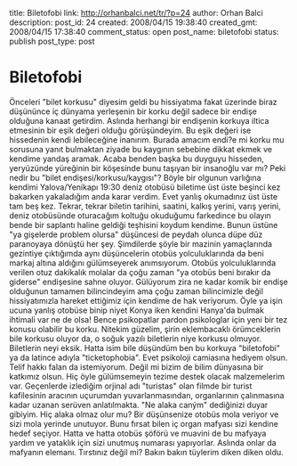 title: Biletofobi
link: http://orhanbalci.net/tr/?p=24
author: Orhan Balci
description: 
post_id: 24
created: 2008/04/15 19:38:40
created_gmt: 2008/04/15 17:38:40
comment_status: open
post_name: biletofobi
status: publish
post_type: post

# Biletofobi

Önceleri "bilet korkusu" diyesim geldi bu hissiyatıma fakat üzerinde biraz düşününce iç dünyama yerleşenin bir korku değil sadece bir endişe olduğuna kanaat getirdim. Aslında herhangi bir endişenin korkuya iltica etmesinin bir eşik değeri olduğu görüşündeyim. Bu eşik değeri ise hissedenin kendi lebileceğine inanırım. Burada amacım endi?e mi korku mu sorusuna yanıt bulmaktan ziyade bu kaygının sebebine dikkat ekmek ve kendime yandaş aramak.  Acaba benden başka bu duyguyu hisseden, yeryüzünde yüreğinin bir köşesinde bunu taşıyan bir insanoğlu var mı? Peki nedir bu "bilet endişesi/korkusu/kaygısı"? Böyle bir olgunun varlığına kendimi Yalova/Yenikapı 19:30 deniz otobüsü biletime üst üste beşinci kez bakarken yakaladığım anda karar verdim. Evet yanlış okumadınız üst üste tam beş kez. Tekrar, tekrar biletin tarihini, saatini, kalkış yerini, varış yerini, deniz otobüsünde oturacağım koltuğu okuduğumu farkedince bu olayın bende bir saplantı haline geldiği teşhisini koydum kendime. Bunun üstüne "ya gişelerde problem olursa" düşüncesi de peydah olunca düpe düz paranoyaya dönüştü her şey. Şimdilerde şöyle bir mazinin yamaçlarında gezintiye çıktığımda aynı düşüncelerin otobüs yolculuklarında da beni markaj altına aldığını gülümseyerek anımsıyorum. Otobüs yolculuklarında verilen otuz dakikalık molalar da çoğu zaman "ya otobüs beni bırakır da giderse" endişesine sahne oluyor. Gülüyorum zira ne kadar komik bir endişe olduğunun tamamen bilincindeyim ama çoğu zaman bilincimizle değil hissiyatımızla hareket ettiğimiz için kendime de hak veriyorum. Öyle ya işin ucuna yanlış otobüse binip niyet Konya iken kendini Hanya'da bulmak ihtimali var ne de olsa! Bence psikopatlar pardon psikologlar için yeni bir tez konusu olabilir bu korku. Nitekim güzelim, şirin eklembacaklı örümceklerin bile korkusu oluyor da, o soğuk yazılı biletlerin niye korkusu olmuyor. Biletlerin neyi eksik. Hatta isim bile düşündüm ben bu korkuya "biletofobi" ya da latince adıyla "ticketophobia". Evet psikoloji camiasına hediyem olsun. Telif hakkı falan da istemiyorum. Değil mi bizim de bilim dünyasına bir katkımız olsun. Hiç öyle gülümsemeyin tezime destek olacak malzemelerim var. Geçenlerde izlediğim orjinal adı "turistas" olan filmde bir turist kafilesinin aracının uçurumdan yuvarlanmasından, organlarının çalınmasına kadar uzanan serüven anlatılmakta. "Ne alaka caným" dediğinizi duyar gibiyim. Hiç alaka olmaz olur mu? Bir düşünsenize otobüs mola veriyor ve sizi mola yerinde unutuyor. Bunu fırsat bilen iç organ mafyası sizi kendine hedef seçiyor. Hatta ve hatta otobüs şöförü ve muavini de bu mafyaya yardım ve yataklık için sizi unutmuş numarası yapıyorlar. Aslında onlar da mafyanın elemanı. Tırstınız değil mi? Bakın bakın tüylerim diken diken oldu.